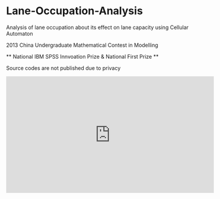 # Lane-Occupation-Analysis
Analysis of lane occupation about its effect on lane capacity using Cellular Automaton

2013 China Undergraduate Mathematical Contest in Modelling

** National IBM SPSS Innvoation Prize & National First Prize **

Source codes are not published due to privacy

<iframe width="560" height="315" src="https://www.youtube.com/embed/baeulBekhLA?ecver=1" frameborder="0" allowfullscreen></iframe>
